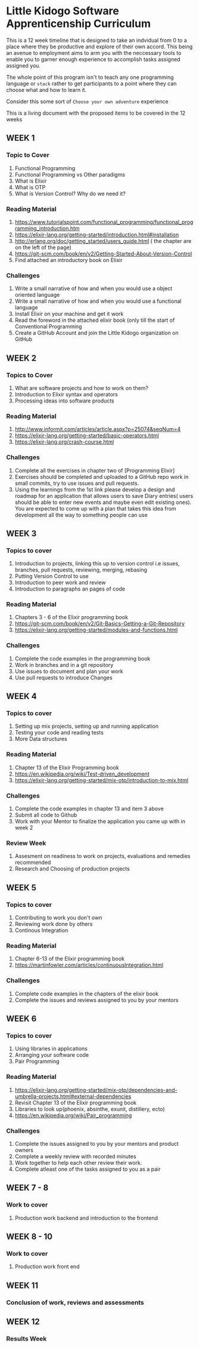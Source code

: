 # Little Kidogo Software Apprenticenship Curriculum 

This is a 12 week timeline that is designed to take an indvidual from 0 to a place where they be productive and explore of their own accord. This being an avenue to employment aims to arm you with the neccessary tools to enable you to garner enough experience to accomplish tasks assigned assigned you.

The whole point of this program isn't to teach any one programming language or `stack` rather to get participants to a point where they can choose what and how to learn it. 

Consider this some sort of `Choose your own adventure` experience


This is a living document with the proposed items to be covered in the 12 weeks 



## WEEK 1

### Topic to Cover 
1. Functional Programming
2. Functional Programming vs Other paradigms
3. What is Elixir 
4. What is OTP 
6. What is Version Control? Why do we need it?


### Reading Material
1. https://www.tutorialspoint.com/functional_programming/functional_programming_introduction.htm
2. https://elixir-lang.org/getting-started/introduction.html#installation
3. http://erlang.org/doc/getting_started/users_guide.html  ( the chapter are on the left of the page)
4. https://git-scm.com/book/en/v2/Getting-Started-About-Version-Control
5. Find attached an introductory book on Elixir

### Challenges 
1. Write a small narrative of how and when you would use a object oriented language
2. Write a small narrative of how and when you would use a functional language
3. Install Elixir on your machine and get it work 
4. Read the foreword in the attached elixir book (only till the start of Conventional Programming
5. Create a GitHub Account and join the Little Kidogo organization on GitHub


## WEEK 2

### Topics to Cover 
1. What are software projects and how to work on them?  
2. Introduction to Elixir syntax and operators 
3. Processing ideas into software products 


### Reading Material
1. http://www.informit.com/articles/article.aspx?p=25074&seqNum=4
2. https://elixir-lang.org/getting-started/basic-operators.html
3. https://elixir-lang.org/crash-course.html

### Challenges 
1. Complete all the exercises in chapter two of [Programming Elixir]
2. Exercises should be completed and uploaded to a GitHub repo work in small commits, try to use issues and pull requests.
3. Using the learnings from the 1st link please develop a design and roadmap for an application that allows users to save Diary entries( users should be able to enter new events and maybe even edit existing ones). You are expected to come up with a plan that takes this idea from development all the way to something people can use

## WEEK 3 

### Topics to cover 
1. Introduction to projects, linking this up to version control i.e issues, branches, pull requests, reviewing, merging, rebasing
2. Putting Version Control to use 
3. Introduction to peer work and review 
4. Introduction to paragraphs an pages of code 

### Reading Material 
1. Chapters 3 - 6 of the Elixir programming book
2. https://git-scm.com/book/en/v2/Git-Basics-Getting-a-Git-Repository
3. https://elixir-lang.org/getting-started/modules-and-functions.html

### Challenges
1. Complete the code examples in the programming book
2. Work in branches and in a git repository
3. Use issues to document and plan your work 
4. Use pull requests to introduce Changes

## WEEK 4 

### Topics to cover 
1. Setting up mix projects, setting up and running application 
2. Testing your code and reading tests 
3. More Data structures

### Reading Material 
1. Chapter 13 of the Elixir Programming book
2. https://en.wikipedia.org/wiki/Test-driven_development
3. https://elixir-lang.org/getting-started/mix-otp/introduction-to-mix.html

### Challenges
1. Complete the code examples in chapter 13 and item 3 above 
2. Submit all code to Github 
3. Work with your Mentor to finalize the application you came up with in week 2

### Review Week
1. Assesment on readiness to work on projects, evaluations and remedies recommended
2. Research and Choosing of production projects 


## WEEK 5 

### Topics to cover 
1. Contributing to work you don't own
2. Reviewing work done by others
3. Continous Integration


### Reading Material
1. Chapter 6-13 of the Elixir programming book 
2. https://martinfowler.com/articles/continuousIntegration.html

### Challenges 
1. Complete code examples in the chapters of the elixir book 
2. Complete the issues and reviews assigned to you by your mentors

## WEEK 6 

### Topics to cover 
1. Using libraries in applications
2. Arranging your software code
3. Pair Programming

### Reading Material
1. https://elixir-lang.org/getting-started/mix-otp/dependencies-and-umbrella-projects.html#external-dependencies
2. Revisit Chapter 13 of the Elixir programming book 
3. Libraries to look up(phoenix, absinthe, exunit, distillery, ecto)
4. https://en.wikipedia.org/wiki/Pair_programming

### Challenges
1. Complete the issues assigned to you by your mentors and product owners 
2. Complete a weekly review with recorded minutes
3. Work together to help each other review their work.
4. Complete atleast one of the tasks assigned to you as a pair

## WEEK 7 - 8
### Work to cover 
1. Production work backend and introduction to the frontend 

## WEEK 8 - 10

### Work to cover 
1. Production work front end 


## WEEK 11

### Conclusion of work, reviews and assessments 


## WEEK 12 

### Results Week 

